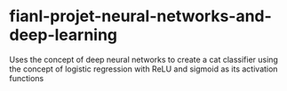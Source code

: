 # fianl-projet-neural-networks-and-deep-learning
Uses the concept of deep neural networks to create a cat classifier using the concept of logistic regression with ReLU and sigmoid as its activation functions 
